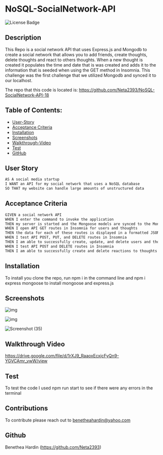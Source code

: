 # NoSQL-SocialNetwork-API


![License Badge](https://img.shields.io/badge/license-MIT-green) 

## Description

This Repo is a social network API that uses Express.js and Mongodb to create a social network that allows you to add friends, create thoughts, delete thoughts and react to others thoughts. When a new thought is created it populates the time and date that is was created and adds it to the information that is seeded when using the GET method in Insomnia. This challenge was the first challenge that we utilized Mongodb and synced it to our localhost. 

The repo that this code is located is: https://github.com/Neta2393/NoSQL-SocialNetwork-API-18

## Table of Contents:
  * [User-Story](#user-story)
  * [Acceptance Criteria](#acceptance-criteria)
  * [Installation](#installation)
  * [Screenshots](#screenshots)
  * [Walkthrough-Video](#walkthrough-video)
  * [Test](#test)
  * [GitHub](#github)

## User Story

```md
AS A social media startup
I WANT an API for my social network that uses a NoSQL database
SO THAT my website can handle large amounts of unstructured data
```

## Acceptance Criteria

```md
GIVEN a social network API
WHEN I enter the command to invoke the application
THEN my server is started and the Mongoose models are synced to the MongoDB database
WHEN I open API GET routes in Insomnia for users and thoughts
THEN the data for each of these routes is displayed in a formatted JSON
WHEN I test API POST, PUT, and DELETE routes in Insomnia
THEN I am able to successfully create, update, and delete users and thoughts in my database
WHEN I test API POST and DELETE routes in Insomnia
THEN I am able to successfully create and delete reactions to thoughts and add and remove friends to a user’s friend list
```
## Installation
To install you clone the repo,  run npm i in the command line and npm i express mongoose to install mongoose and express.js


## Screenshots
 



![img](https://github.com/Neta2393/NoSQL-SocialNetwork-API-18/assets/128006949/85467f72-05c6-4c72-99c1-436125ac79ac)

![img](https://github.com/Neta2393/NoSQL-SocialNetwork-API-18/assets/128006949/1da69e96-ac27-44a8-86b4-37f5483d8486)

![Screenshot (35)](https://github.com/Neta2393/NoSQL-SocialNetwork-API-18/assets/128006949/2edf4d4b-5eec-4dc7-bb76-8fcc06175ec5)


## Walkthrough Video

https://drive.google.com/file/d/1rXJ9_RaaoxEcxjcFyQn9-YGVCAmr_vwW/view




## Test
To test the code I used npm run start to see if there were any errors in the terminal

## Contributions
To contribute please reach out to benetheahardin@yahoo.com

## Github 
Benethea Hardin (https://github.com/Neta2393)


